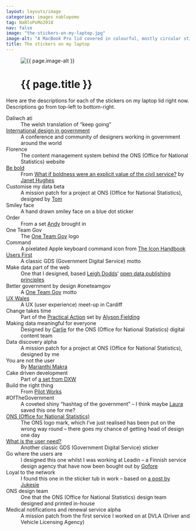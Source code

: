 ```yaml
---
layout: layouts/image
categories: images nablopomo
tag: NaBloPoMo2018
nav: false
image: "the-stickers-on-my-laptop.jpg"
image-alt: "A MacBook Pro lid covered in colourful, mostly circular stickers."
title: The stickers on my laptop
---
```


<figure class="margin-bottom--xs">
  <img src="{{ site.url }}/assets/{{ page.image }}" alt="{{ page.image-alt }}" />
  <figcaption class="margin-bottom--0 margin-top--xs">
    <h1 class="heading-large margin-bottom--0">{{ page.title }}</h1>
  </figcaption>
</figure>

<p class="lede">Here are the descriptions for each of the stickers on my laptop lid right now. Descriptions go from top-left to bottom-right.</p>

<dl>

  <dt>Daliwch ati</dt>
  <dd>The welsh translation of “keep going”</dd>

  <dt><a href="http://international.gov-design.com/">International design in government</a></dt>
  <dd>A conference and community of designers working in government around the world</dd>

  <dt>Florence</dt>
  <dd>The content management system behind the ONS (Office for National Statistics) website</dd>

  <dt><a href="http://govdesign.tumblr.com/post/143158136883/download-the-sticker-be-bold-read-the-blog-post">Be bold</a></dt>
  <dd>From <a href="https://medium.com/public-innovators-network/what-if-boldness-were-an-explicit-value-of-the-civil-service-3df6a3d2d008">What if boldness were an explicit value of the civil service?</a> by <a href="https://twitter.com/JanetHughes">Janet Hughes</a></dd>

  <dt>Customise my data beta</dt>
  <dd>A mission patch for a project at ONS (Office for National Statistics), designed by <a href="https://twitter.com/tomten2two">Tom</a></dd>

  <dt>Smiley face</dt>
  <dd>A hand drawn smiley face on a blue dot sticker</dd>

  <dt>Order</dt>
  <dd>From a set <a href="https://twitter.com/mr_dudders">Andy</a> brought in</dd>

  <dt>One Team Gov</dt>
  <dd>The <a href="https://www.oneteamgov.uk/">One Team Gov</a> logo</dd>

  <dt>Command</dt>
  <dd>A pixelated Apple keyboard command icon from <a href="http://iconhandbook.co.uk/">The Icon Handbook</a></dd>

  <dt><a href="http://govdesign.tumblr.com/post/147037699728/download-the-sticker-users-first">Users First</a></dt>
  <dd>A classic GDS (Government Digital Service) motto</dd>

  <dt>Make data part of the web</dt>
  <dd>One that I designed, based <a href="https://twitter.com/ldodds">Leigh Dodds</a>’ <a href="https://digitalblog.ons.gov.uk/2017/01/06/some-open-data-publishing-principles/">open data publishing principles</a></dd>

  <dt>Better government by design #oneteamgov</dt>
  <dd>A <a href="https://www.oneteamgov.uk/">One Team Gov</a> motto</dd>

  <dt><a href="https://twitter.com/uxwales">UX Wales</a></dt>
  <dd>A UX (user experience) meet-up in Cardiff</dd>

  <dt>Change takes time</dt>
  <dd>Part of the <a href="https://alysonfielding.com/2016/12/28/practical-action-stickers-doing/">Practical Action</a> set by <a href="https://twitter.com/alysonf">Alyson Fielding</a></dd>

  <dt>Making data meaningful for everyone</dt>
  <dd>Designed by <a href="https://twitter.com/Carlie_Edge">Carlie</a> for the ONS (Office for National Statistics) digital content team</dd>

  <dt>Data discovery alpha</dt>
  <dd>A mission patch for a project at ONS (Office for National Statistics), designed by me</dd>

  <dt>You are not the user</dt>
  <dd>By <a href="https://twitter.com/marianthux/status/865180783996272640">Marianthi Makra</a></dd>

  <dt>Cake driven development</dt>
  <dd>Part of <a href="https://twitter.com/dxw/status/542714402827689984">a set from DXW</a></dd>

  <dt>Build the right thing</dt>
  <dd>From <a href="https://pilot.works/">Pilot Works</a></dd>

  <dt>#OfTheGovernment</dt>
  <dd>A coveted shiny “hashtag of the government” – I think maybe <a href="https://twitter.com/lauradee">Laura</a> saved this one for me?</dd>

  <dt><a href="https://www.ons.gov.uk/">ONS (Office for National Statistics)</a></dt>
  <dd>The ONS logo mark, which I’ve just realised has been put on the wrong way round – there goes my chance of getting head of design one day</dd>

  <dt><a href="http://govdesign.tumblr.com/post/143794301833/download-the-sticker-whats-the-user-need-white">What is the user need?</a></dt>
  <dd>Another classic GDS (Government Digital Service) sticker</dd>

  <dt>Go where the users are</dt>
  <dd>I designed this one whilst I was working at Leadin – a Finnish service design agency that have now been bought out by <a href="https://gofore.com/">Gofore</a></dd>

  <dt>Loyal to the network</dt>
  <dd>I found this one in the sticker tub in work – based on <a href="https://productforthepeople.xyz/loyal-to-the-network-redux-9df296cc69c6">a post by Jukesie</a></dd>

  <dt>ONS design team</dt>
  <dd>One that the ONS (Office for National Statistics) design team designed and printed in-house</dd>

  <dt>Medical notifications and renewal service alpha</dt>
  <dd>A mission patch from the first service I worked on at DVLA (Driver and Vehicle Licensing Agency)</dd>

</dl>
